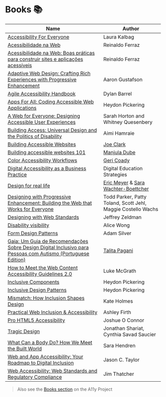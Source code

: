 # Books :books:

| Name                                                                                                                                                                                                                  | Author                                                                                  |
| --------------------------------------------------------------------------------------------------------------------------------------------------------------------------------------------------------------------- | --------------------------------------------------------------------------------------- |
| [Accessibility For Everyone](https://abookapart.com/products/accessibility-for-everyone)                                                                                                                              | Laura Kalbag                                                                            |
| [Acessibilidade na Web](https://www.amazon.com.br/Acessibilidade-web-Universit%C3%A1ria-Reinaldo-Ferraz-ebook/dp/B077ZW7267?qid=1527961804&refinements=p_27%3AReinaldo+Ferraz&sr=1-2&text=Reinaldo+Ferraz&ref=sr_1_2) | Reinaldo Ferraz                                                                         |
| [Acessibilidade na Web: Boas práticas para construir sites e aplicações acessíveis](https://www.casadocodigo.com.br/products/livro-acessibilidade)                                                                    | Reinaldo Ferraz                                                                         |
| [Adaptive Web Design: Crafting Rich Experiences with Progressive Enhancement](https://www.amazon.com/Adaptive-Web-Design-Experiences-Progressive/dp/098358950X)                                                       | Aaron Gustafson                                                                         |
| [Agile Accessibility Handbook](https://accessibility.deque.com/agile-accessibility-handbook)                                                                                                                          | Dylan Barrel                                                                            |
| [Apps For All: Coding Accessible Web Applications](https://shop.smashingmagazine.com/products/apps-for-all)                                                                                                           | Heydon Pickering                                                                        |
| [A Web for Everyone: Designing Accessible User Experiences](http://rosenfeldmedia.com/books/a-web-for-everyone/)                                                                                                      | Sarah Horton and Whitney Quesenbery                                                     |
| [Building Access: Universal Design and the Politics of Disability](https://www.upress.umn.edu/book-division/books/building-access)                                                                                    | Aimi Hamraie                                                                            |
| [Building Accessible Websites](http://joeclark.org/book/)                                                                                                                                                             | [Joe Clark](http://joeclark.org/)                                                       |
| [Building accessible websites 101](https://www.weba11y101.com/)                                                                                                                                                       | [Manjula Dube](https://twitter.com/manjula_dube)                                        |
| [Color Accessibility Workflows](https://abookapart.com/products/color-accessibility-workflows)                                                                                                                        | [Geri Coady](http://www.hellogeri.com/)                                                 |
| [Digital Accessibility as a Business Practice](https://pressbooks.library.ryerson.ca/dabp/)                                                                                                                           | Digital Education Strategies                                                            |
| [Design for real life](https://abookapart.com/products/design-for-real-life)                                                                                                                                          | [Eric Meyer](https://meyerweb.com/) & [Sara Wachter-Boettcher](https://www.sarawb.com/) |
| [Designing with Progressive Enhancement: Building the Web that Works for Everyone](https://www.amazon.com/Designing-Progressive-Enhancement-Building-Everyone/dp/0321658884/)                                         | Todd Parker, Patty Toland, Scott Jehl, Maggie Costello Wachs                            |
| [Designing with Web Standards](https://www.amazon.com/Designing-Web-Standards-Jeffrey-Zeldman/dp/0321616952)                                                                                                          | Jeffrey Zeldman                                                                         |
| [Disability visibility](https://www.penguinrandomhouse.com/books/617802/disability-visibility-by-alice-wong/)                                                                                                         | Alice Wong                                                                              |
| [Form Design Patterns](https://www.smashingmagazine.com/printed-books/form-design-patterns/)                                                                                                                          | Adam Silver                                                                             |
| [Gaia: Um Guia de Recomendações Sobre Design Digital Inclusivo para Pessoas com Autismo (Portuguese Edition)](https://www.amazon.com/-/pt/dp/B08BPGVS87)                                                              | [Talita Pagani](http://talitapagani.com/)                                               |
| [How to Meet the Web Content Accessibility Guidelines 2.0](https://www.wuhcag.com/wcag/)                                                                                                                              | Luke McGrath                                                                            |
| [Inclusive Components](https://shop.smashingmagazine.com/products/inclusive-components)                                                                                                                               | Heydon Pickering                                                                        |
| [Inclusive Design Patterns](https://shop.smashingmagazine.com/products/inclusive-design-patterns)                                                                                                                     | Heydon Pickering                                                                        |
| [Mismatch: How Inclusion Shapes Design](https://mitpress.mit.edu/books/mismatch)                                                                                                                                      | Kate Holmes                                                                             |
| [Practical Web Inclusion & Accessibility](https://learna11y.com/)                                                                                                                                                     | Ashley Firth                                                                            |
| [Pro HTML5 Accessibility](https://www.amazon.com/Pro-HTML5-Accessibility-Professional-Apress/dp/1430241942)                                                                                                           | Joshue O Connor                                                                         |
| [Tragic Design](http://www.tragicdesign.com/)                                                                                                                                                                         | Jonathan Shariat, Cynthia Savad Saucier                                                 |
| [What Can a Body Do? How We Meet the Built World](https://www.penguinrandomhouse.com/books/561049/what-can-a-body-do-by-sara-hendren/)                                                                                | Sara Hendren                                                                            |
| [Web and App Accessibility: Your Roadmap to Digital Inclusion](https://info.usablenet.com/web-and-app-accessibility)                                                                                                  | Jason C. Taylor                                                                         |
| [Web Accessibility: Web Standards and Regulatory Compliance](https://www.amazon.com/Web-Accessibility-Standards-Regulatory-Compliance/dp/1590596382)                                                                  | Jim Thatcher                                                                            |

> Also see the [Books section](https://a11yproject.com/resources/#books) on the A11y Project
